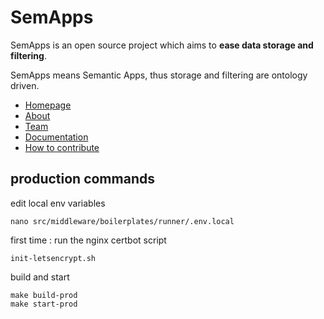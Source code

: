 # SemApps

SemApps is an open source project which aims to **ease data storage and filtering**.

SemApps means Semantic Apps, thus storage and filtering are ontology driven.

- [Homepage](https://semapps.org)
- [About](https://semapps.org/docs/about)
- [Team](https://semapps.org/docs/governance/team)
- [Documentation](https://semapps.org/docs/guides/ldp-server)
- [How to contribute](https://semapps.org/docs/contribute/code)

## production commands

edit local env variables
```
nano src/middleware/boilerplates/runner/.env.local
```
first time : run the nginx certbot script
```
init-letsencrypt.sh
```

build and start
```
make build-prod
make start-prod

```
